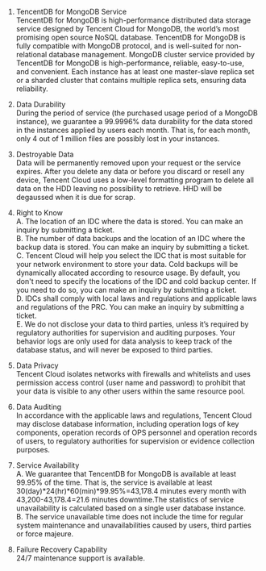 
1. TencentDB for MongoDB Service <br>
TencentDB for MongoDB is high-performance distributed data storage service designed by Tencent Cloud for MongoDB, the world’s most promising open source NoSQL database. TencentDB for MongoDB is fully compatible with MongoDB protocol, and is well-suited for non-relational database management.
MongoDB cluster service provided by TencentDB for MongoDB is high-performance, reliable, easy-to-use, and convenient. Each instance has at least one master-slave replica set or a sharded cluster that contains multiple replica sets, ensuring data reliability.

2. Data Durability <br>
During the period of service (the purchased usage period of a MongoDB instance), we guarantee a 99.9996% data durability for the data stored in the instances applied by users each month. That is, for each month, only 4 out of 1 million files are possibly lost in your instances.

3. Destroyable Data <br>
Data will be permanently removed upon your request or the service expires. After you delete any data or before you discard or resell any device, Tencent Cloud uses a low-level formatting program to delete all data on the HDD leaving no possibility to retrieve. HHD will be degaussed when it is due for scrap.

4. Right to Know <br>
  A. The location of an IDC where the data is stored. You can make an inquiry by submitting a ticket. <br>
  B. The number of data backups and the location of an IDC where the backup data is stored. You can make an inquiry by submitting a ticket. <br>
  C. Tencent Cloud will help you select the IDC that is most suitable for your network environment to store your data. Cold backups will be dynamically allocated according to resource usage. By default, you don't need to specify the locations of the IDC and cold backup center. If you need to do so, you can make an inquiry by submitting a ticket.<br>
  D. IDCs shall comply with local laws and regulations and applicable laws and regulations of the PRC. You can make an inquiry by submitting a ticket. <br>
  E. We do not disclose your data to third parties, unless it’s required by regulatory authorities for supervision and auditing purposes. Your behavior logs are only used for data analysis to keep track of the database status, and will never be exposed to third parties. <br>
  
5. Data Privacy <br>
Tencent Cloud isolates networks with firewalls and whitelists and uses permission access control (user name and password) to prohibit that your data is visible to any other users within the same resource pool.

6. Data Auditing<br>
In accordance with the applicable laws and regulations, Tencent Cloud may disclose database information, including operation logs of key components, operation records of OPS personnel and operation records of users, to regulatory authorities for supervision or evidence collection purposes.

7. Service Availability <br>
  A. We guarantee that TencentDB for MongoDB is available at least 99.95% of the time. That is, the service is available at least 30(day)*24(hr)*60(min)*99.95%=43,178.4 minutes every month with  43,200-43,178.4=21.6 minutes downtime.The statistics of service unavailability is calculated based on a single user database instance. <br>
  B. The service unavailable time does not include the time for regular system maintenance and unavailabilities caused by users, third parties or force majeure.

8. Failure Recovery Capability <br>
24/7 maintenance support is available.

